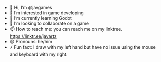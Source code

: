 - 👋 Hi, I’m @javgames
- 👀 I’m interested in game developing
- 🌱 I’m currently learning Godot
- 💞️ I’m looking to collaborate on a game
- 📫 How to reach me: you can reach me on my linktree. https://linktr.ee/javartz
- 😄 Pronouns: he/him
- ⚡ Fun fact: I draw with my left hand but have no issue using the mouse and keyboard with my right.

<!---
javgames/javgames is a ✨ special ✨ repository because its `README.md` (this file) appears on your GitHub profile.
You can click the Preview link to take a look at your changes.
--->
